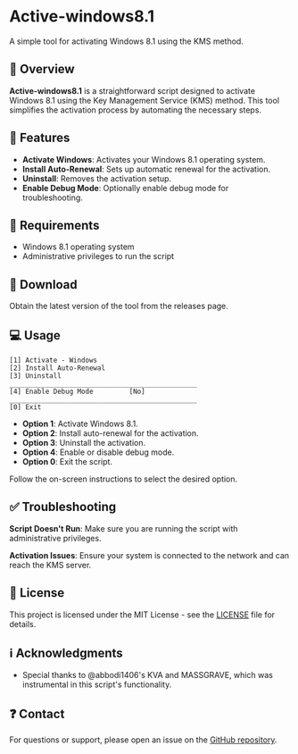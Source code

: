 # **Active-windows8.1**

A simple tool for activating Windows 8.1 using the KMS method.

## 🤔 Overview

**Active-windows8.1** is a straightforward script designed to activate Windows 8.1 using the Key Management Service (KMS) method. This tool simplifies the activation process by automating the necessary steps.

## 💪 Features

- **Activate Windows**: Activates your Windows 8.1 operating system.
- **Install Auto-Renewal**: Sets up automatic renewal for the activation.
- **Uninstall**: Removes the activation setup.
- **Enable Debug Mode**: Optionally enable debug mode for troubleshooting.

## 🧩 Requirements

- Windows 8.1 operating system
- Administrative privileges to run the script

## 🔽 Download

Obtain the latest version of the tool from the releases page.

## 💻 Usage

```
[1] Activate - Windows
[2] Install Auto-Renewal
[3] Uninstall
_______________________________________________
[4] Enable Debug Mode         [No]
_______________________________________________
[0] Exit
```

- **Option 1**: Activate Windows 8.1.
- **Option 2**: Install auto-renewal for the activation.
- **Option 3**: Uninstall the activation.
- **Option 4**: Enable or disable debug mode.
- **Option 0**: Exit the script.

Follow the on-screen instructions to select the desired option.

## ✅ Troubleshooting

**Script Doesn't Run**: Make sure you are running the script with administrative privileges.

**Activation Issues**: Ensure your system is connected to the network and can reach the KMS server.

## 📜 License

This project is licensed under the MIT License - see the [LICENSE](LICENSE) file for details.

## ℹ️ Acknowledgments

- Special thanks to @abbodi1406's KVA and MASSGRAVE, which was instrumental in this script's functionality.

## ❓ Contact

For questions or support, please open an issue on the [GitHub repository](https://github.com/oop7/Active-windows8.1).
